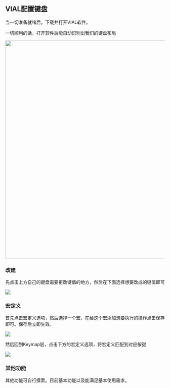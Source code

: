 ## VIAL配置键盘

当一切准备就绪后，下载并打开VIAL软件。

一切顺利的话，打开软件后能自动识别出我们的键盘布局

<img title="" src="https://telegraph-image666.pages.dev/file/059bb8ebc3e11e87b8a20.png" alt="" width="692">

### 改建

先点击上方自己的键盘需要更改键值的地方，然后在下面选择想要改成的键值即可

![](https://telegraph-image666.pages.dev/file/5bd8da8222dcc04e37608.png)

### 宏定义

首先点击宏定义选项，然后选择一个宏，在给这个宏添加想要执行的操作点击保存即可。保存后立即生效。

![](https://telegraph-image666.pages.dev/file/9bffbde2646dbeb7c9d90.png)

然后回到Keymap层，点击下方的宏定义选项，将宏定义匹配到对应按键

![](https://telegraph-image666.pages.dev/file/7ef5a5c872d1e8c2d21a8.png)

### 其他功能

其他功能可自行摸索。目前基本功能以及能满足基本使用需求。
